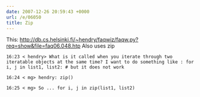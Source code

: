```yaml
---
date: 2007-12-26 20:59:43 +0000
url: /e/06050
title: Zip
---
```


This:
http://db.cs.helsinki.fi/~hendry/faqwiz/faqw.py?req=show&file=faq06.048.htp
Also uses zip

	16:23 < hendry> What is it called when you iterate through two iteratable objects at the same time? I want to do something like : for i, j in list1, list2: # but it does not work

	16:24 < mg> hendry: zip()

	16:25 < mg> So ... for i, j in zip(list1, list2)

